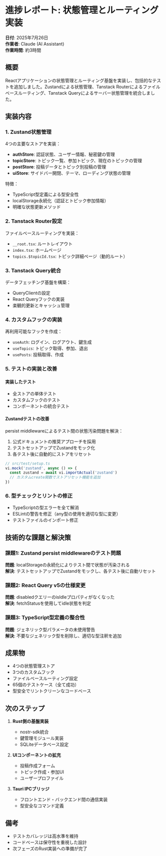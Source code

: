 # 進捗レポート: 状態管理とルーティング実装

**日付**: 2025年7月26日  
**作業者**: Claude (AI Assistant)  
**作業時間**: 約3時間

## 概要

Reactアプリケーションの状態管理とルーティング基盤を実装し、包括的なテストを追加しました。Zustandによる状態管理、Tanstack Routerによるファイルベースルーティング、Tanstack Queryによるサーバー状態管理を統合しました。

## 実装内容

### 1. Zustand状態管理

4つの主要なストアを実装：

- **authStore**: 認証状態、ユーザー情報、秘密鍵の管理
- **topicStore**: トピック一覧、参加トピック、現在のトピックの管理
- **postStore**: 投稿データとトピック別投稿の管理
- **uiStore**: サイドバー開閉、テーマ、ローディング状態の管理

特徴：
- TypeScript型定義による型安全性
- localStorage永続化（認証とトピック参加情報）
- 明確な状態更新メソッド

### 2. Tanstack Router設定

ファイルベースルーティングを実装：
- `__root.tsx`: ルートレイアウト
- `index.tsx`: ホームページ
- `topics.$topicId.tsx`: トピック詳細ページ（動的ルート）

### 3. Tanstack Query統合

データフェッチング基盤を構築：
- QueryClientの設定
- React Queryフックの実装
- 楽観的更新とキャッシュ管理

### 4. カスタムフックの実装

再利用可能なフックを作成：
- `useAuth`: ログイン、ログアウト、鍵生成
- `useTopics`: トピック取得、参加、退出
- `usePosts`: 投稿取得、作成

### 5. テストの実装と改善

#### 実装したテスト
- 全ストアの単体テスト
- カスタムフックのテスト
- コンポーネントの統合テスト

#### Zustandテストの改善
persist middlewareによるテスト間の状態汚染問題を解決：
1. 公式ドキュメントの推奨アプローチを採用
2. テストセットアップでZustandをモック化
3. 各テスト後に自動的にストアをリセット

```typescript
// src/test/setup.ts
vi.mock('zustand', async () => {
  const zustand = await vi.importActual('zustand')
  // カスタムcreate関数でストアリセット機能を追加
})
```

### 6. 型チェックとリントの修正

- TypeScriptの型エラーを全て解消
- ESLintの警告を修正（any型の使用を適切な型に変更）
- テストファイルのインポート修正

## 技術的な課題と解決策

### 課題1: Zustand persist middlewareのテスト問題
**問題**: localStorageの永続化によりテスト間で状態が汚染される  
**解決**: テストセットアップでZustandをモックし、各テスト後に自動リセット

### 課題2: React Query v5の仕様変更
**問題**: disabledクエリーのisIdleプロパティがなくなった  
**解決**: fetchStatusを使用してidle状態を判定

### 課題3: TypeScript型定義の整合性
**問題**: ジェネリック型パラメータの未使用警告  
**解決**: 不要なジェネリック型を削除し、適切な型注釈を追加

## 成果物

- 4つの状態管理ストア
- 3つのカスタムフック  
- ファイルベースルーティング設定
- 65個のテストケース（全て成功）
- 型安全でリントクリーンなコードベース

## 次のステップ

1. **Rust側の基盤実装**
   - nostr-sdk統合
   - 鍵管理モジュール実装
   - SQLiteデータベース設定

2. **UIコンポーネントの拡充**
   - 投稿作成フォーム
   - トピック作成・参加UI
   - ユーザープロファイル

3. **Tauri IPCブリッジ**
   - フロントエンド・バックエンド間の通信実装
   - 型安全なコマンド定義

## 備考

- テストカバレッジは高水準を維持
- コードベースは保守性を重視した設計
- 次フェーズのRust実装への準備が完了